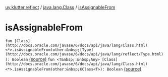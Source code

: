 [uy.klutter.reflect](../index.md) / [java.lang.Class](index.md) / [isAssignableFrom](.)


# isAssignableFrom
`fun [Class](http://docs.oracle.com/javase/6/docs/api/java/lang/Class.html)<*>.isAssignableFrom(other:&nbsp;[Type](http://docs.oracle.com/javase/6/docs/api/java/lang/reflect/Type.html)): Boolean` [(source)](https://github.com/kohesive/klutter/blob/master/reflect-core-jdk6/src/main/kotlin/uy/klutter/reflect/Types.kt#L11)
`fun <T&nbsp;:&nbsp;Any> [Class](http://docs.oracle.com/javase/6/docs/api/java/lang/Class.html)<*>.isAssignableFrom(other:&nbsp;KClass<T>): Boolean` [(source)](https://github.com/kohesive/klutter/blob/master/reflect-core-jdk6/src/main/kotlin/uy/klutter/reflect/Types.kt#L16)


